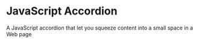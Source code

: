 # JavaScript Accordion
 A JavaScript accordion that let you squeeze content into a small space in a Web page
